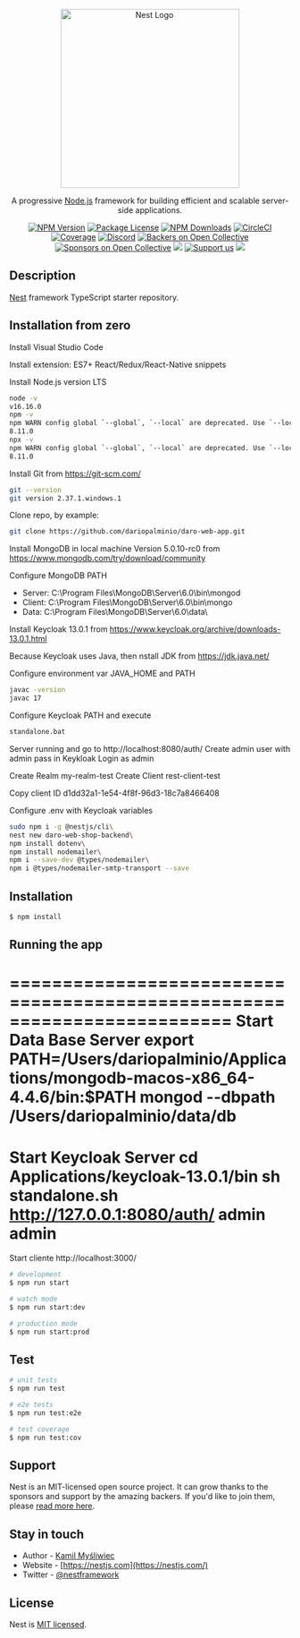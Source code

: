 <p align="center">
  <a href="http://nestjs.com/" target="blank"><img src="https://nestjs.com/img/logo_text.svg" width="320" alt="Nest Logo" /></a>
</p>

[circleci-image]: https://img.shields.io/circleci/build/github/nestjs/nest/master?token=abc123def456
[circleci-url]: https://circleci.com/gh/nestjs/nest

  <p align="center">A progressive <a href="http://nodejs.org" target="_blank">Node.js</a> framework for building efficient and scalable server-side applications.</p>
    <p align="center">
<a href="https://www.npmjs.com/~nestjscore" target="_blank"><img src="https://img.shields.io/npm/v/@nestjs/core.svg" alt="NPM Version" /></a>
<a href="https://www.npmjs.com/~nestjscore" target="_blank"><img src="https://img.shields.io/npm/l/@nestjs/core.svg" alt="Package License" /></a>
<a href="https://www.npmjs.com/~nestjscore" target="_blank"><img src="https://img.shields.io/npm/dm/@nestjs/common.svg" alt="NPM Downloads" /></a>
<a href="https://circleci.com/gh/nestjs/nest" target="_blank"><img src="https://img.shields.io/circleci/build/github/nestjs/nest/master" alt="CircleCI" /></a>
<a href="https://coveralls.io/github/nestjs/nest?branch=master" target="_blank"><img src="https://coveralls.io/repos/github/nestjs/nest/badge.svg?branch=master#9" alt="Coverage" /></a>
<a href="https://discord.gg/G7Qnnhy" target="_blank"><img src="https://img.shields.io/badge/discord-online-brightgreen.svg" alt="Discord"/></a>
<a href="https://opencollective.com/nest#backer" target="_blank"><img src="https://opencollective.com/nest/backers/badge.svg" alt="Backers on Open Collective" /></a>
<a href="https://opencollective.com/nest#sponsor" target="_blank"><img src="https://opencollective.com/nest/sponsors/badge.svg" alt="Sponsors on Open Collective" /></a>
  <a href="https://paypal.me/kamilmysliwiec" target="_blank"><img src="https://img.shields.io/badge/Donate-PayPal-ff3f59.svg"/></a>
    <a href="https://opencollective.com/nest#sponsor"  target="_blank"><img src="https://img.shields.io/badge/Support%20us-Open%20Collective-41B883.svg" alt="Support us"></a>
  <a href="https://twitter.com/nestframework" target="_blank"><img src="https://img.shields.io/twitter/follow/nestframework.svg?style=social&label=Follow"></a>
</p>
  <!--[![Backers on Open Collective](https://opencollective.com/nest/backers/badge.svg)](https://opencollective.com/nest#backer)
  [![Sponsors on Open Collective](https://opencollective.com/nest/sponsors/badge.svg)](https://opencollective.com/nest#sponsor)-->

## Description

[Nest](https://github.com/nestjs/nest) framework TypeScript starter repository.

## Installation from zero

Install Visual Studio Code

Install extension: ES7+ React/Redux/React-Native snippets

Install Node.js version LTS 

```bash
node -v
v16.16.0
npm -v
npm WARN config global `--global`, `--local` are deprecated. Use `--location=global` instead.
8.11.0
npx -v
npm WARN config global `--global`, `--local` are deprecated. Use `--location=global` instead.
8.11.0
```

Install Git from https://git-scm.com/
```bash
git --version
git version 2.37.1.windows.1
```
Clone repo, by example:

```bash
git clone https://github.com/dariopalminio/daro-web-app.git
```

Install MongoDB in local machine Version 5.0.10-rc0 from https://www.mongodb.com/try/download/community

Configure MongoDB PATH

- Server: C:\Program Files\MongoDB\Server\6.0\bin\mongod
- Client: C:\Program Files\MongoDB\Server\6.0\bin\mongo
- Data: C:\Program Files\MongoDB\Server\6.0\data\

Install Keycloak 13.0.1 from https://www.keycloak.org/archive/downloads-13.0.1.html

Because Keycloak uses Java, then nstall JDK from https://jdk.java.net/

Configure environment var JAVA_HOME and PATH
```bash
javac -version
javac 17
```

Configure Keycloak PATH and execute 
```bash
standalone.bat
```
Server running and go to http://localhost:8080/auth/ 
Create admin user with admin pass in Keykloak
Login as admin

Create Realm  my-realm-test
Create Client	rest-client-test

Copy client ID d1dd32a1-1e54-4f8f-96d3-18c7a8466408

Configure .env with Keycloak variables

```bash
sudo npm i -g @nestjs/cli\
nest new daro-web-shop-backend\
npm install dotenv\
npm install nodemailer\
npm i --save-dev @types/nodemailer\
npm i @types/nodemailer-smtp-transport --save
```

## Installation

```bash
$ npm install
```

## Running the app
=========================================================================
Start Data Base Server 
export PATH=/Users/dariopalminio/Applications/mongodb-macos-x86_64-4.4.6/bin:$PATH
mongod --dbpath /Users/dariopalminio/data/db
=========================================================================
Start Keycloak Server 
cd Applications/keycloak-13.0.1/bin
sh standalone.sh
http://127.0.0.1:8080/auth/
admin admin
=========================================================================
Start cliente http://localhost:3000/



```bash
# development
$ npm run start

# watch mode
$ npm run start:dev

# production mode
$ npm run start:prod
```

## Test

```bash
# unit tests
$ npm run test

# e2e tests
$ npm run test:e2e

# test coverage
$ npm run test:cov
```

## Support

Nest is an MIT-licensed open source project. It can grow thanks to the sponsors and support by the amazing backers. If you'd like to join them, please [read more here](https://docs.nestjs.com/support).

## Stay in touch

- Author - [Kamil Myśliwiec](https://kamilmysliwiec.com)
- Website - [https://nestjs.com](https://nestjs.com/)
- Twitter - [@nestframework](https://twitter.com/nestframework)

## License

Nest is [MIT licensed](LICENSE).

